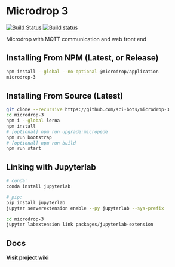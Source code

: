 # Microdrop 3

[![Build Status](https://travis-ci.org/sci-bots/microdrop-3.svg?branch=master)](https://travis-ci.org/sci-bots/microdrop-3)
[![Build status](https://ci.appveyor.com/api/projects/status/am9mpa48m038s7ec?svg=true)](https://ci.appveyor.com/project/SciBots/microdrop-3)


Microdrop with MQTT communication and web front end

## Installing From NPM (Latest, or Release)

```sh
npm install --global --no-optional @microdrop/application
microdrop-3
```

## Installing From Source (Latest)

```sh
git clone --recursive https://github.com/sci-bots/microdrop-3
cd microdrop-3
npm i --global lerna
npm install
# [optional] npm run upgrade:micropede
npm run bootstrap
# [optional] npm run build
npm run start
```

## Linking with Jupyterlab

```sh
# conda:
conda install jupyterlab

# pip:
pip install jupyterlab
jupyter serverextension enable --py jupyterlab --sys-prefix

cd microdrop-3
jupyter labextension link packages/jupyterlab-extension
```

## Docs

**[Visit project wiki](https://github.com/sci-bots/microdrop-3/wiki)**
